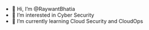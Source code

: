 - 👋 Hi, I’m @RaywantBhatia
- 👀 I’m interested in Cyber Security
- 🌱 I’m currently learning Cloud Security and CloudOps


<!---
RaywantBhatia/RaywantBhatia is a ✨ special ✨ repository because its `README.md` (this file) appears on your GitHub profile.
You can click the Preview link to take a look at your changes.
--->

